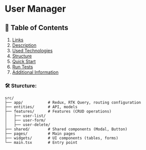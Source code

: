 # User Manager

## 📑 Table of Contents

1. [Links](#-links)
2. [Description](#-description)
3. [Used Technologies](#-used-technologies)
4. [Structure](#-structure)
5. [Quick Start](#-quick-start)
6. [Run Tests](#-run-tests)
7. [Additional Information](#-additional-information)

### 🛠️ **Sturcture:**

```
src/
├── app/           # Redux, RTK Query, routing configuration
├── entities/      # API, models
├── features/      # Features (CRUD operations)
│   ├── user-list/
│   ├── user-form/
│   ├── user-delete/
├── shared/        # Shared components (Modal, Button)
├── pages/         # Main pages
├── widgets/       # UI components (tables, forms)
└── main.tsx       # Entry point
```
